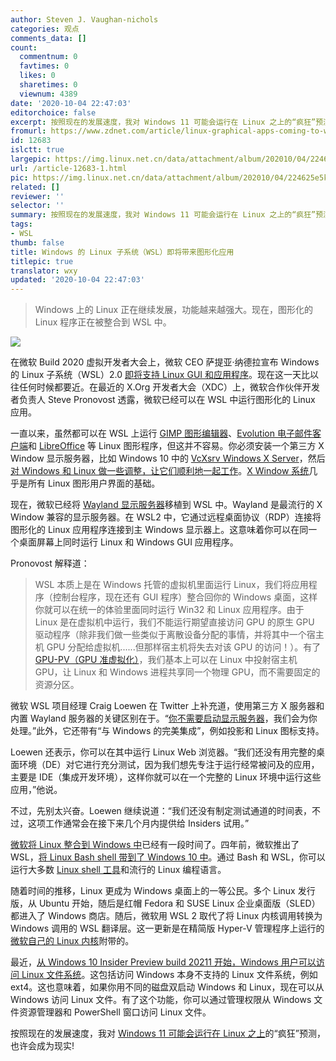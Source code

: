 ```yaml
---
author: Steven J. Vaughan-nichols
categories: 观点
comments_data: []
count:
  commentnum: 0
  favtimes: 0
  likes: 0
  sharetimes: 0
  viewnum: 4389
date: '2020-10-04 22:47:03'
editorchoice: false
excerpt: 按照现在的发展速度，我对 Windows 11 可能会运行在 Linux 之上的“疯狂”预测，也许会成为现实! 
fromurl: https://www.zdnet.com/article/linux-graphical-apps-coming-to-windows-subsystem-for-linux/
id: 12683
islctt: true
largepic: https://img.linux.net.cn/data/attachment/album/202010/04/224625e5kvrjksnkkzlhos.jpg
url: /article-12683-1.html
pic: https://img.linux.net.cn/data/attachment/album/202010/04/224625e5kvrjksnkkzlhos.jpg.thumb.jpg
related: []
reviewer: ''
selector: ''
summary: 按照现在的发展速度，我对 Windows 11 可能会运行在 Linux 之上的“疯狂”预测，也许会成为现实! 
tags:
- WSL
thumb: false
title: Windows 的 Linux 子系统（WSL）即将带来图形化应用
titlepic: true
translator: wxy
updated: '2020-10-04 22:47:03'
---
```



> 
> Windows 上的 Linux 正在继续发展，功能越来越强大。现在，图形化的 Linux 程序正在被整合到 WSL 中。
> 
> 
> 


![](/data/attachment/album/202010/04/224625e5kvrjksnkkzlhos.jpg)


在微软 Build 2020 虚拟开发者大会上，微软 CEO 萨提亚·纳德拉宣布 Windows 的 Linux 子系统（WSL）2.0 [即将支持 Linux GUI 和应用程序](https://www.zdnet.com/article/microsoft-linux-gui-apps-coming-to-windows-10-wsl-along-with-gpu-access/)。现在这一天比以往任何时候都要近。在最近的 X.Org 开发者大会（XDC）上，微软合作伙伴开发者负责人 Steve Pronovost 透露，微软已经可以在 WSL 中运行图形化的 Linux 应用。


一直以来，虽然都可以在 WSL 上运行 [GIMP 图形编辑器](https://www.gimp.org/)、[Evolution 电子邮件客户端](https://wiki.gnome.org/Apps/Evolution)和 [LibreOffice](https://www.libreoffice.org/) 等 Linux 图形程序，但这并不容易。你必须安装一个第三方 X Window 显示服务器，比如 Windows 10 中的 [VcXsrv Windows X Server](https://sourceforge.net/projects/vcxsrv/)，然后[对 Windows 和 Linux 做一些调整，让它们顺利地一起工作](https://techcommunity.microsoft.com/t5/windows-dev-appconsult/running-wsl-gui-apps-on-windows-10/ba-p/1493242)。[X Window 系统](http://www.opengroup.org/tech/desktop/x-window-system/)几乎是所有 Linux 图形用户界面的基础。


现在，微软已经将 [Wayland 显示服务器](https://www.linux-magazine.com/Online/Features/Is-Wayland-the-New-X)移植到 WSL 中。Wayland 是最流行的 X Window 兼容的显示服务器。在 WSL2 中，它通过远程桌面协议（RDP）连接将图形化的 Linux 应用程序连接到主 Windows 显示器上。这意味着你可以在同一个桌面屏幕上同时运行 Linux 和 Windows GUI 应用程序。


Pronovost 解释道：



> 
> WSL 本质上是在 Windows 托管的虚拟机里面运行 Linux，我们将应用程序（控制台程序，现在还有 GUI 程序）整合回你的 Windows 桌面，这样你就可以在统一的体验里面同时运行 Win32 和 Linux 应用程序。由于 Linux 是在虚拟机中运行，我们不能运行期望直接访问 GPU 的原生 GPU 驱动程序（除非我们做一些类似于离散设备分配的事情，并将其中一个宿主机 GPU 分配给虚拟机......但那样宿主机将失去对该 GPU 的访问！）。有了[GPU-PV（GPU 准虚拟化）](https://petri.com/microsoft-announces-gpu-hardware-acceleration-and-gui-app-support-for-wsl-2-at-build-2020)，我们基本上可以在 Linux 中投射宿主机 GPU，让 Linux 和 Windows 进程共享同一个物理 GPU，而不需要固定的资源分区。
> 
> 
> 


微软 WSL 项目经理 Craig Loewen 在 Twitter 上补充道，使用第三方 X 服务器和内置 Wayland 服务器的关键区别在于。“[你不需要启动显示服务器](https://twitter.com/craigaloewen/status/1308452901266751488)，我们会为你处理。”此外，它还带有“与 Windows 的完美集成”，例如投影和 Linux 图标支持。


Loewen 还表示，你可以在其中运行 Linux Web 浏览器。“我们还没有用完整的桌面环境（DE）对它进行充分测试，因为我们想先专注于运行经常被问及的应用，主要是 IDE（集成开发环境），这样你就可以在一个完整的 Linux 环境中运行这些应用，”他说。


不过，先别太兴奋。Loewen 继续说道：“我们还没有制定测试通道的时间表，不过，这项工作通常会在接下来几个月内提供给 Insiders 试用。”


[微软将 Linux 整合到 Windows 中](https://www.zdnet.com/article/2020-will-be-the-year-of-linux-on-the-windows-desktop/)已经有一段时间了。四年前，微软推出了 WSL，[将 Linux Bash shell 带到了 Windows 10 中](https://www.zdnet.com/article/microsoft-to-show-bash-on-linux-running-on-windows-10/)。通过 Bash 和 WSL，你可以运行大多数 [Linux shell 工具](http://blog.dustinkirkland.com/2016/03/ubuntu-on-windows.html)和流行的 Linux 编程语言。


随着时间的推移，Linux 更成为 Windows 桌面上的一等公民。多个 Linux 发行版，从 Ubuntu 开始，随后是红帽 Fedora 和 SUSE Linux 企业桌面版（SLED） 都进入了 Windows 商店。随后，微软用 WSL 2 取代了将 Linux 内核调用转换为 Windows 调用的 WSL 翻译层。这一更新是在精简版 Hyper-V 管理程序上运行的[微软自己的 Linux 内核](https://www.zdnet.com/article/hell-freezing-over-microsoft-releases-its-own-linux-for-windows/)附带的。


最近，[从 Windows 10 Insider Preview build 20211 开始，Windows 用户可以访问 Linux 文件系统](https://devblogs.microsoft.com/commandline/access-linux-filesystems-in-windows-and-wsl-2/)。这包括访问 Windows 本身不支持的 Linux 文件系统，例如 ext4。这也意味着，如果你用不同的磁盘双启动 Windows 和 Linux，现在可以从 Windows 访问 Linux 文件。有了这个功能，你可以通过管理权限从 Windows 文件资源管理器和 PowerShell 窗口访问 Linux 文件。


按照现在的发展速度，我对 [Windows 11 可能会运行在 Linux 之上](https://www.computerworld.com/article/3438856/call-me-crazy-but-windows-11-could-run-on-linux.html)的“疯狂”预测，也许会成为现实!